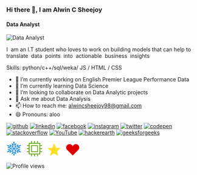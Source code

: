 ### Hi there 👋, I am Alwin C Sheejoy
#### Data Analyst
![Data Analyst](https://media-exp1.licdn.com/dms/image/C5616AQG7FRpvh926UA/profile-displaybackgroundimage-shrink_350_1400/0/1590655466577?e=1639612800&v=beta&t=zvBB_5OZ_j16xgA_KQI8lU4OaqXbXe7gNoI-E--ocaM)

I‌‌ ‌ am‌‌ ‌an‌‌ ‌I.T‌‌ ‌student‌‌ ‌who‌‌ ‌loves‌‌ ‌to‌‌ ‌work‌‌ ‌on‌‌ ‌building‌‌ ‌models‌‌ ‌that‌‌ ‌can‌‌ ‌help‌‌ ‌to‌‌ ‌translate‌‌ ‌ data‌‌ ‌ points ‌ into‌‌ ‌ actionable‌‌ ‌ business‌‌ ‌ insights

Skills: python/c++/sql/weka/ JS / HTML / CSS

- 🔭 I’m currently working on English Premier League Performance Data 
- 🌱 I’m currently learning Data Science 
- 👯 I’m looking to collaborate on Data Analytic projects 
- 💬 Ask me about Data Analysis 
- 📫 How to reach me: alwincsheejoy98@gmail.com 
- 😄 Pronouns: aloo 


[<img src='https://cdn.jsdelivr.net/npm/simple-icons@3.0.1/icons/github.svg' alt='github' height='40'>](https://github.com/alwinsheejoy)  [<img src='https://cdn.jsdelivr.net/npm/simple-icons@3.0.1/icons/linkedin.svg' alt='linkedin' height='40'>](https://www.linkedin.com/in/alwin-c-8887601a0/)  [<img src='https://cdn.jsdelivr.net/npm/simple-icons@3.0.1/icons/facebook.svg' alt='facebook' height='40'>](https://www.facebook.com/alwin.sheejoy)  [<img src='https://cdn.jsdelivr.net/npm/simple-icons@3.0.1/icons/instagram.svg' alt='instagram' height='40'>](https://www.instagram.com/alwin_4590_/)  [<img src='https://cdn.jsdelivr.net/npm/simple-icons@3.0.1/icons/twitter.svg' alt='twitter' height='40'>](https://twitter.com/csheejoy)  [<img src='https://cdn.jsdelivr.net/npm/simple-icons@3.0.1/icons/codepen.svg' alt='codepen' height='40'>](https://codepen.io/alwincsheejoy)  [<img src='https://cdn.jsdelivr.net/npm/simple-icons@3.0.1/icons/stackoverflow.svg' alt='stackoverflow' height='40'>](https://stackoverflow.com/users/alwin-c-sheejoy)  [<img src='https://cdn.jsdelivr.net/npm/simple-icons@3.0.1/icons/youtube.svg' alt='YouTube' height='40'>](https://www.youtube.com/channel/uURmiSkqr8yTaZPRmZp77A)  [<img src='https://cdn.jsdelivr.net/npm/simple-icons@3.0.1/icons/hackerearth.svg' alt='hackerearth' height='40'>](https://www.hackerearth.com/@alwinc)  [<img src='https://cdn.jsdelivr.net/npm/simple-icons@3.0.1/icons/geeksforgeeks.svg' alt='geeksforgeeks' height='40'>](https://auth.geeksforgeeks.org/invite/dmn1kipk/)  

<a href='https://archiveprogram.github.com/'><img src='https://raw.githubusercontent.com/acervenky/animated-github-badges/master/assets/acbadge.gif' width='40' height='40'></a> <a href='https://docs.github.com/en/developers'><img src='https://raw.githubusercontent.com/acervenky/animated-github-badges/master/assets/devbadge.gif' width='40' height='40'></a> <a href='https://stars.github.com/'><img src='https://raw.githubusercontent.com/acervenky/animated-github-badges/master/assets/starbadge.gif' width='35' height='35'></a> <a href='https://docs.github.com/en/github/supporting-the-open-source-community-with-github-sponsors'><img src='https://raw.githubusercontent.com/acervenky/animated-github-badges/master/assets/sponsorbadge.gif' width='35' height='35'></a> 

![Profile views](https://gpvc.arturio.dev/alwinsheejoy)  
